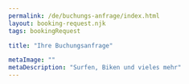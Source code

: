 ```yaml
---
permalink: /de/buchungs-anfrage/index.html
layout: booking-request.njk
tags: bookingRequest

title: "Ihre Buchungsanfrage"

metaImage: ""
metaDescription: "Surfen, Biken und vieles mehr"
---
```

